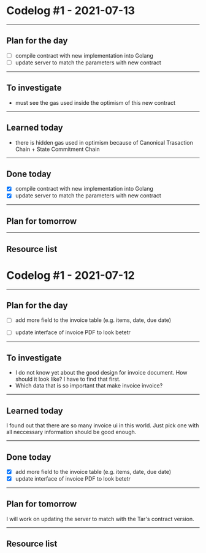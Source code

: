 # Codelog #1 - 2021-07-13

-----

## Plan for the day
- [ ] compile contract with new implementation into Golang
- [ ] update server to match the parameters with new contract

-----

## To investigate
- must see the gas used inside the optimism of this new contract

-----

## Learned today
- there is hidden gas used in optimism because of Canonical Trasaction Chain + State Commitment Chain

-----

## Done today
- [X] compile contract with new implementation into Golang
- [X] update server to match the parameters with new contract

-----

## Plan for tomorrow

-----

## Resource list

# Codelog #1 - 2021-07-12

-----

## Plan for the day
- [ ] add more field to the invoice table (e.g. items, date, due date)
- [ ] update interface of invoice PDF to look betetr


-----

## To investigate
- I do not know yet about the good design for invoice document. How should it look like? I have to find that first.
- Which data that is so important that make invoice invoice?

-----

## Learned today
I found out that there are so many invoice ui in this world. Just pick one with all neccessary information should be good enough.

-----

## Done today
- [X] add more field to the invoice table (e.g. items, date, due date)
- [X] update interface of invoice PDF to look betetr

-----

## Plan for tomorrow
I will work on updating the server to match with the Tar's contract version.

-----

## Resource list
